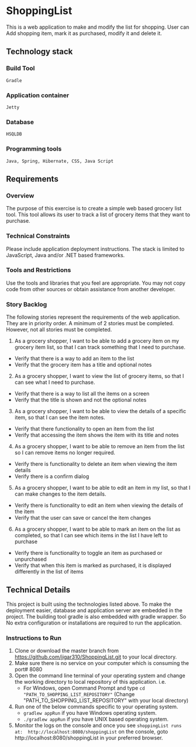 # ShoppingList
This is a web application to make and modify the list for shopping. User can Add shopping item, mark it as purchased, modify it and delete it. 

## Technology stack
### Build Tool
	Gradle
### Application container
	Jetty
### Database
	HSQLDB
### Programming tools
	Java, Spring, Hibernate, CSS, Java Script

## Requirements

### Overview
The purpose of this exercise is to create a simple web based grocery list tool. This tool allows its user to
track a list of grocery items that they want to purchase.
### Technical Constraints
Please include application deployment instructions. The stack is limited to JavaScript, Java and/or .NET based
frameworks.
### Tools and Restrictions
Use the tools and libraries that you feel are appropriate. You may not copy code from other sources or obtain
assistance from another developer.
### Story Backlog
The following stories represent the requirements of the web application. They are in priority order. A minimum
of 2 stories must be completed. However, not all stories must be completed.

1. As a grocery shopper, I want to be able to add a grocery item on my grocery item list, so that I can track something that I need to purchase.
* Verify that there is a way to add an item to the list
* Verify that the grocery item has a title and optional notes
2. As a grocery shopper, I want to view the list of grocery items, so that I can see what I need to purchase.
* Verify that there is a way to list all the items on a screen
* Verify that the title is shown and not the optional notes
3. As a grocery shopper, I want to be able to view the details of a specific item, so that I can see the item notes.
* Verify that there functionality to open an item from the list
* Verify that accessing the item shows the item with its title and notes
4. As a grocery shopper, I want to be able to remove an item from the list so I can remove items no longer required.
* Verify there is functionality to delete an item when viewing the item details
* Verify there is a confirm dialog
5. As a grocery shopper, I want to be able to edit an item in my list, so that I can make changes to the item details.
* Verify there is functionality to edit an item when viewing the details of the item
* Verify that the user can save or cancel the item changes
6. As a grocery shopper, I want to be able to mark an item on the list as completed, so that I can see which items in the list I have left to purchase
* Verify there is functionality to toggle an item as purchased or unpurchased
* Verify that when this item is marked as purchased, it is displayed differently in the list of items 

## Technical Details
This project is built using the technologies listed above. To make the deployment easier, database and application server are embedded in the project. The building tool gradle is also embedded with gradle wrapper. So No extra configuration or installations are required to run the application.

### Instructions to Run
1. Clone or download the master branch from https://github.com/jigar310/ShoppingList.git to your local directory.
2. Make sure there is no service on your computer which is consuming the port# 8080
3. Open the command line terminal of your operating system and change the working directory to local repository of this application. i.e.
	*  For Windows, open Command Prompt and type ``` cd "PATH_TO_SHOPPING_LIST_REPOSITORY" ``` (Change "PATH_TO_SHOPPING_LIST_REPOSITORY" with your local directory)
4. Run one of the below commands specific to your operating system.
	* ``` gradlew appRun ``` if you have Windows operating system.
	* ``` ./gradlew appRun ``` if you have UNIX based operating system.
5. Monitor the logs on the console and once you see ```shoppingList runs at:  http://localhost:8080/shoppingList``` on the console,  goto http://localhost:8080/shoppingList in your preferred browser.